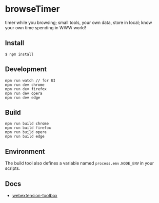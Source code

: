# browseTimer
timer while you browsing;
small tools, your own data, store in local;
know your own time spending in WWW world!

## Install

	$ npm install

## Development
    npm run watch // for UI
    npm run dev chrome
    npm run dev firefox
    npm run dev opera
    npm run dev edge

## Build

    npm run build chrome
    npm run build firefox
    npm run build opera
    npm run build edge

## Environment

The build tool also defines a variable named `process.env.NODE_ENV` in your scripts.

## Docs

* [webextension-toolbox](https://github.com/HaNdTriX/webextension-toolbox)
